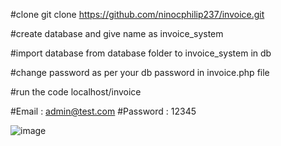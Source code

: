 #clone git clone https://github.com/ninocphilip237/invoice.git

#create database and give name as invoice_system

#import database from  database folder to invoice_system in db

#change password as per your db password in invoice.php file

#run the code localhost/invoice

#Email : admin@test.com
#Password : 12345


![image](https://user-images.githubusercontent.com/76116011/187864423-aaa6abb3-d618-4819-a60f-eb7bd37e93af.png)
